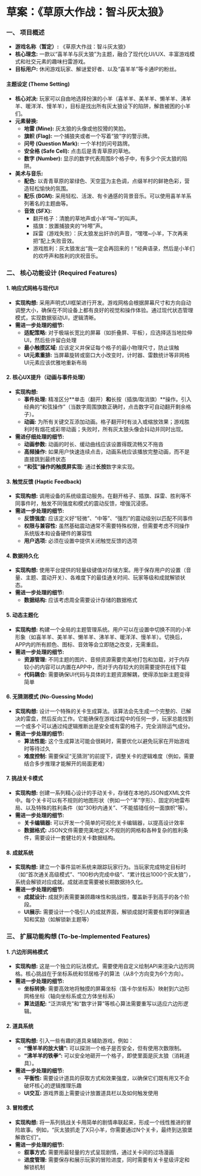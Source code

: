 # **草案：《草原大作战：智斗灰太狼》**

### **一、 项目概述**

* **游戏名称（暂定）:** 《草原大作战：智斗灰太狼》  
* **核心理念:** 一款以“喜羊羊与灰太狼”为主题，融合了现代化UI/UX、丰富游戏模式和社交元素的趣味扫雷游戏。  
* **目标用户:** 休闲游戏玩家、解谜爱好者、以及“喜羊羊”等卡通IP的粉丝。

#### **主题设定 (Theme Setting)**

* **核心对决:** 玩家可以自由地选择扮演的小羊（喜羊羊、美羊羊、懒羊羊、沸羊羊、暖洋洋、慢羊羊），目标是找出所有灰太狼设下的陷阱，解救被困的小羊们。  
* **元素替换:**  
  * **地雷 (Mine):** 灰太狼的头像或他狡猾的笑脸。  
  * **旗帜 (Flag):** 一个捕狼夹或者一个写着“狼”字的警示牌。  
  * **问号 (Question Mark):** 一个羊村的问号路牌。  
  * **安全格 (Safe Cell):** 点击后是青青草原的草地。  
  * **数字 (Number):** 显示的数字代表周围8个格子中，有多少个灰太狼的陷阱。  
* **美术与音乐:**  
  * **配色:** 以青青草原的翠绿色、天空蓝为主色调，点缀羊村的鲜艳色彩，营造轻松愉快的氛围。  
  * **配乐 (BGM):** 采用轻松、活泼、有卡通感的背景音乐。可以使用喜羊羊系列著名的主题曲等。  
  * **音效 (SFX):**  
    * 翻开格子：清脆的草地声或小羊“咩\~”的叫声。  
    * 插旗：放置捕狼夹的“咔嚓”声。  
    * 踩雷（游戏失败）：灰太狼发出奸诈的声音，“嘿嘿\~小羊，下次再来把”配上失败音效。  
    * 游戏胜利：灰太狼发出“我一定会再回来的！”经典语录，然后是小羊们的欢呼声和胜利的庆祝音乐。

### **二、 核心功能设计 (Required Features)**

#### **1\. 响应式网格与现代UI**

* **实现构想:** 采用声明式UI框架进行开发。游戏网格会根据屏幕尺寸和方向自动调整大小，确保在不同设备上都有良好的视觉和操作体验。通过现代状态管理模式，实现数据驱动UI，逻辑清晰。  
* **需进一步处理的细节:**  
  * **适配策略:** 对于极端长宽比的屏幕（如折叠屏、平板），应选择适当地拉伸UI，然后些许留白处理  
  * **最小触摸区域:** 应该定义并保证每个格子的最小物理尺寸，防止误触  
  * **UI元素重排:** 当屏幕旋转或窗口大小改变时，计时器、雷数统计等非网格UI元素应该优雅地重新布局

#### **2\. 核心UX提升（动画与事件处理）**

* **实现构想:**  
  * **事件处理:** 精准区分\*\*单击（翻开）**和**长按（插旗/取消旗）\*\*操作。引入经典的“和弦操作”（当数字周围旗数正确时，点击数字可自动翻开剩余格子）。  
  * **动画:** 为所有关键交互添加动画。格子翻开时有淡入或缩放效果；游戏胜利时有烟花或彩带动画；失败时，所有灰太狼头像会抖动并同时出现。  
* **需进仔细处理的细节:**  
  * **动画参数:** 动画的时长、缓动曲线应该设置得既流畅又不拖沓  
  * **高频操作:** 如果用户快速连续点击，动画系统应该播放完整动画，而不是直接跳到最终状态  
  * **“和弦”操作的触摸屏实现:** 通过**长按**数字来实现。

#### **3\. 触觉反馈 (Haptic Feedback)**

* **实现构想:** 调用设备的系统级震动服务。在翻开格子、插旗、踩雷、胜利等不同事件时，触发不同强度和模式的震动反馈，增强沉浸感。  
* **需进一步处理的细节:**  
  * **反馈强度:** 应该定义好“轻微”、“中等”、“强烈”的震动级别以匹配不同事件  
  * **权限与兼容性:** 虽然基础震动通常不需要特殊权限，但需要考虑不同操作系统版本和设备硬件的兼容性  
  * **用户选项:** 必须在设置中提供关闭触觉反馈的选项

#### **4\. 数据持久化**

* **实现构想:** 使用平台提供的轻量级键值对存储方案。用于保存用户的设置（音量、主题、震动开关）、各难度下的最佳通关时间、玩家等级和成就解锁状态。  
* **需进一步处理的细节:**  
  * **数据结构:** 应该考虑周全需要设计存储的数据格式

#### **5\. 动态主题化**

* **实现构想:** 构建一个全局的主题管理系统。用户可以在设置中切换不同的小羊形象（如喜羊羊、美羊羊、懒羊羊、沸羊羊、暖洋洋、慢羊羊）。切换后，APP内的所有颜色、图标、音效等会立即随之改变，无需重启。  
* **需进一步处理的细节:**  
  * **资源管理:** 不同主题的图片、音频资源需要完美地打包和加载，对于内存较小的内容可以内置在APP中，而对于内存较大的则需要提供在线下载  
  * **代码耦合:** 需要确保UI代码与具体的主题资源解耦，使得添加新主题变得简单

#### **6\. 无猜测模式 (No-Guessing Mode)**

* **实现构想:** 设计一个特殊的关卡生成算法。该算法会先生成一个完整的、已解决的雷盘，然后反向工作。它能确保在游戏过程中的任何一步，玩家总能找到一个或多个可以通过纯逻辑推断出是安全或有雷的格子，完全消除运气成分。  
* **需进一步处理的细节:**  
  * **算法性能:** 这个生成算法可能会很耗时，需要优化以避免玩家在开始游戏时等待过久  
  * **难度控制:** 需要保证“无猜测”的前提下，调整关卡的逻辑难度（例如，需要结合多步推理才能解开的局面更难）

#### **7\. 挑战关卡模式**

* **实现构想:** 创建一系列精心设计的手动关卡，存储在本地的JSON或XML文件中。每个关卡可以有不规则的地图形状（例如一个“羊”字形）、固定的地雷布局、以及特殊的胜利条件（如“30秒内通关”、“不能插错任何一面旗帜”等）。  
* **需进一步处理的细节:**  
  * **关卡编辑器:** 可以开发一个简单的可视化关卡编辑器，以提高设计效率  
  * **数据格式:** JSON文件需要完美地定义不规则的网格和各种复杂的胜利条件，需要设计一套健壮的关卡数据结构。

#### **8\. 成就系统**

* **实现构想:** 建立一个事件监听系统来跟踪玩家行为。当玩家完成特定目标时（如“首次通关高级模式”、“100秒内完成中级”、“累计找出1000个灰太狼”），系统会解锁对应成就。成就进度需要被长期数据持久化。  
* **需进一步处理的细节:**  
  * **成就设计:** 成就列表需要兼顾趣味性和挑战性，覆盖新手到高手的各个阶段。  
  * **UI展示:** 需要设计一个吸引人的成就界面，解锁成就时需要有即时弹窗通知和奖励（如解锁新主题等）

### **三、 扩展功能构想 (To-be-Implemented Features)**

#### **1\. 六边形网格模式**

* **实现构想:** 这是一个独立的玩法模式。需要使用自定义绘制API来渲染六边形网格。核心挑战在于坐标系统和邻居格子的算法（从8个方向变为6个方向）。  
* **需进一步处理的细节:**  
  * **坐标转换:** 需要高效地将触摸的屏幕坐标（笛卡尔坐标系）映射到六边形网格坐标（轴向坐标系或立方体坐标系）  
  * **算法适配:** “泛洪填充”和“数字计算”等核心算法需要重写以适应六边形逻辑。

#### **2\. 道具系统**

* **实现构想:** 引入一些有趣的道具来辅助游戏，例如：  
  * **“慢羊羊的放大镜”:** 可以探测一个格子是否安全，但有使用次数限制。  
  * **“沸羊羊的铁拳”:** 可以安全地砸开一个格子，即使里面是灰太狼（消耗道具）。  
* **需进一步处理的细节:**  
  * **平衡性:** 需要设计道具的获取方式和效果强度，以确保它们既有用又不会破坏核心的逻辑推理乐趣  
  * **UI交互:** 游戏界面上需要设计放置道具栏以及如何触发使用

#### **3\. 冒险模式**

* **实现构想:** 将一系列挑战关卡用简单的剧情串联起来，形成一个线性推进的冒险故事。例如，“灰太狼抓走了X只小羊，你需要通过N个关卡，最终到达狼堡解救它们”。  
* **需进一步处理的细节:**  
  * **叙事方式:** 需要用最轻量的方式呈现剧情，通过关卡间的过场漫画  
  * **进度管理:** 需要保存和展示玩家的冒险进度，同时需要有关卡星级评定和解锁机制
